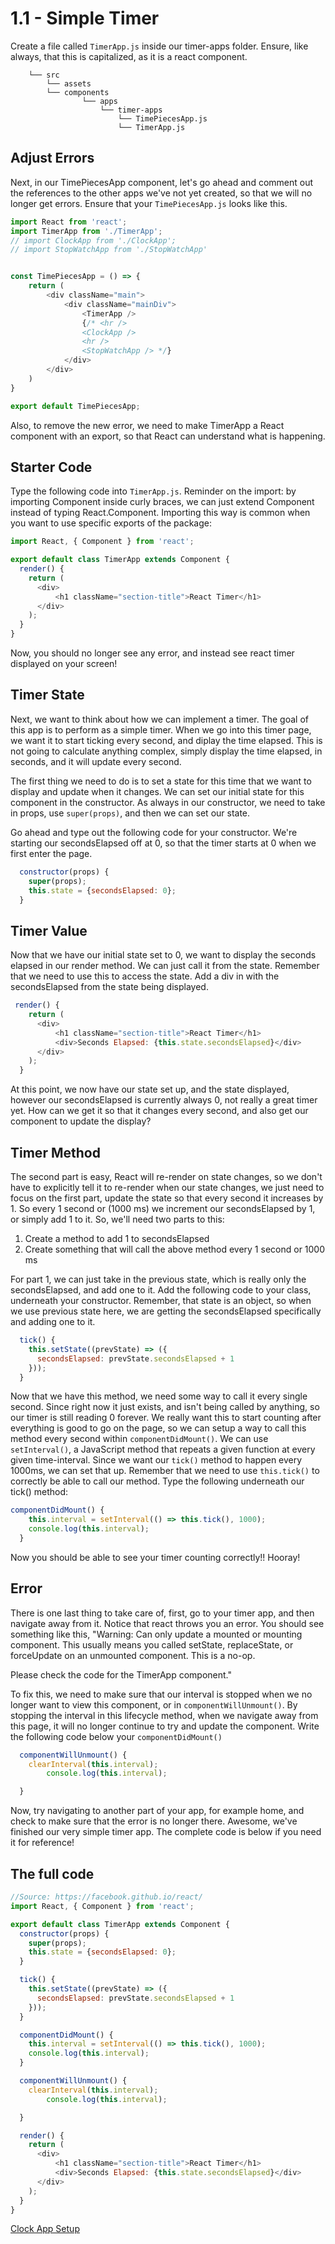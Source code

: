 # 1.1 - Simple Timer

Create a file called `TimerApp.js` inside our timer-apps folder. Ensure, like always, that this is capitalized, as it is a react component.

```text
    └── src
        └── assets
        └── components
                └── apps
                    └── timer-apps
                        └── TimePiecesApp.js
                        └── TimerApp.js
```

## Adjust Errors

Next, in our TimePiecesApp component, let's go ahead and comment out the references to the other apps we've not yet created, so that we will no longer get errors. Ensure that your `TimePiecesApp.js` looks like this.

```javascript
import React from 'react';
import TimerApp from './TimerApp';
// import ClockApp from './ClockApp';
// import StopWatchApp from './StopWatchApp'


const TimePiecesApp = () => {
    return (
        <div className="main">
            <div className="mainDiv">
                <TimerApp />
                {/* <hr />
                <ClockApp />
                <hr />
                <StopWatchApp /> */}
            </div>
        </div>
    )
}

export default TimePiecesApp;
```

Also, to remove the new error, we need to make TimerApp a React component with an export, so that React can understand what is happening.

## Starter Code

Type the following code into `TimerApp.js`. Reminder on the import: by importing Component inside curly braces, we can just extend Component instead of typing React.Component. Importing this way is common when you want to use specific exports of the package:

```javascript
import React, { Component } from 'react';

export default class TimerApp extends Component {
  render() {
    return (
      <div>
          <h1 className="section-title">React Timer</h1> 
      </div>
    );
  }
}
```

Now, you should no longer see any error, and instead see react timer displayed on your screen!

## Timer State

Next, we want to think about how we can implement a timer. The goal of this app is to perform as a simple timer. When we go into this timer page, we want it to start ticking every second, and diplay the time elapsed. This is not going to calculate anything complex, simply display the time elapsed, in seconds, and it will update every second.

The first thing we need to do is to set a state for this time that we want to display and update when it changes. We can set our initial state for this component in the constructor. As always in our constructor, we need to take in props, use `super(props)`, and then we can set our state.

Go ahead and type out the following code for your constructor. We're starting our secondsElapsed off at 0, so that the timer starts at 0 when we first enter the page.

```javascript
  constructor(props) {
    super(props);
    this.state = {secondsElapsed: 0};
  }
```

## Timer Value

Now that we have our initial state set to 0, we want to display the seconds elapsed in our render method. We can just call it from the state. Remember that we need to use this to access the state. Add a div in with the secondsElapsed from the state being displayed.

```javascript
 render() {
    return (
      <div>
          <h1 className="section-title">React Timer</h1> 
          <div>Seconds Elapsed: {this.state.secondsElapsed}</div>
      </div>
    );
  }
```

At this point, we now have our state set up, and the state displayed, however our secondsElapsed is currently always 0, not really a great timer yet. How can we get it so that it changes every second, and also get our component to update the display?

## Timer Method

The second part is easy, React will re-render on state changes, so we don't have to explicitly tell it to re-render when our state changes, we just need to focus on the first part, update the state so that every second it increases by 1. So every 1 second or \(1000 ms\) we increment our secondsElapsed by 1, or simply add 1 to it. So, we'll need two parts to this:

1. Create a method to add 1 to secondsElapsed
2. Create something that will call the above method every 1 second or 1000 ms

For part 1, we can just take in the previous state, which is really only the secondsElapsed, and add one to it. Add the following code to your class, underneath your constructor. Remember, that state is an object, so when we use previous state here, we are getting the secondsElapsed specifically and adding one to it.

```javascript
  tick() {
    this.setState((prevState) => ({
      secondsElapsed: prevState.secondsElapsed + 1
    }));
  }
```

Now that we have this method, we need some way to call it every single second. Since right now it just exists, and isn't being called by anything, so our timer is still reading 0 forever. We really want this to start counting after everything is good to go on the page, so we can setup a way to call this method every second within `componentDidMount()`. We can use `setInterval()`, a JavaScript method that repeats a given function at every given time-interval. Since we want our `tick()` method to happen every 1000ms, we can set that up. Remember that we need to use `this.tick()` to correctly be able to call our method. Type the following underneath our tick\(\) method:

```javascript
componentDidMount() {
    this.interval = setInterval(() => this.tick(), 1000);
    console.log(this.interval);
  }
```

Now you should be able to see your timer counting correctly!! Hooray!

## Error

There is one last thing to take care of, first, go to your timer app, and then navigate away from it. Notice that react throws you an error. You should see something like this, "Warning: Can only update a mounted or mounting component. This usually means you called setState, replaceState, or forceUpdate on an unmounted component. This is a no-op.

Please check the code for the TimerApp component."

To fix this, we need to make sure that our interval is stopped when we no longer want to view this component, or in `componentWillUnmount()`. By stopping the interval in this lifecycle method, when we navigate away from this page, it will no longer continue to try and update the component. Write the following code below your `componentDidMount()`

```javascript
  componentWillUnmount() {
    clearInterval(this.interval);
        console.log(this.interval);

  }
```

Now, try navigating to another part of your app, for example home, and check to make sure that the error is no longer there. Awesome, we've finished our very simple timer app. The complete code is below if you need it for reference!

## The full code

```javascript
//Source: https://facebook.github.io/react/
import React, { Component } from 'react';

export default class TimerApp extends Component {
  constructor(props) {
    super(props);
    this.state = {secondsElapsed: 0};
  }

  tick() {
    this.setState((prevState) => ({
      secondsElapsed: prevState.secondsElapsed + 1
    }));
  }

  componentDidMount() {
    this.interval = setInterval(() => this.tick(), 1000);
    console.log(this.interval);
  }

  componentWillUnmount() {
    clearInterval(this.interval);
        console.log(this.interval);

  }

  render() {
    return (
      <div>
          <h1 className="section-title">React Timer</h1> 
          <div>Seconds Elapsed: {this.state.secondsElapsed}</div>
      </div>
    );
  }
}
```

[Clock App Setup](1.2-clock-app.md)

